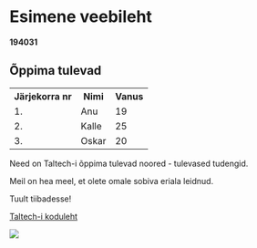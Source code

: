 

<h1>Esimene veebileht</h1>
<p>
<b>194031</b>
<p>
<h2>Õppima tulevad</h2>

<table>
    <tr>
        <th>Järjekorra nr</th>
        <th>Nimi</th>
        <th>Vanus</th>
    </tr>
    <tr>
        <td>1.</td>
        <td>Anu</td>
        <td>19</td>
    </tr>
    <tr>
        <td>2.</td>
        <td>Kalle</td>
        <td>25</td>
    </tr>
    <tr>
        <td>3.</td>
        <td>Oskar</td>
        <td>20</td>
    </tr>
</table>
<p>
Need on Taltech-i õppima tulevad noored - tulevased tudengid.
<p>
Meil on hea meel, et olete omale sobiva eriala leidnud.
<p>
Tuult tiibadesse!
<p>
<a href="https://taltech.ee">Taltech-i koduleht</a>
<p>
<img src="https://g.delfi.ee/images/pix/564x375/i23FOFCleIw/taltech-90643329.jpg">

